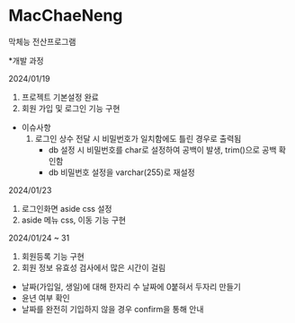 # MacChaeNeng
막체능 전산프로그램

*개발 과정

2024/01/19
1. 프로젝트 기본설정 완료
2. 회원 가입 및 로그인 기능 구현
* 이슈사항
  1) 로그인 상수 전달 시 비밀번호가 일치함에도 틀린 경우로 출력됨
     - db 설정 시 비밀번호를 char로 설정하여 공백이 발생, trim()으로 공백 확인함
     - db 비밀번호 설정을 varchar(255)로 재설정
    
2024/01/23
1. 로그인화면 aside css 설정
2. aside 메뉴 css, 이동 기능 구현

2024/01/24 ~ 31
1. 회원등록 기능 구현
2. 회원 정보 유효성 검사에서 많은 시간이 걸림
  - 날짜(가입일, 생일)에 대해 한자리 수 날짜에 0붙혀서 두자리 만들기
  - 윤년 여부 확인
  - 날짜를 완전히 기입하지 않을 경우 confirm을 통해 안내
